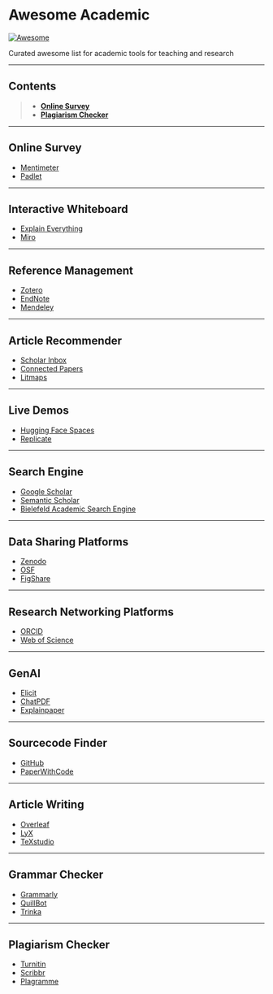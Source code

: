 # Awesome Academic
[![Awesome](https://awesome.re/badge.svg)](https://github.com/mawady/awesome-academic)

Curated awesome list for academic tools for teaching and research

---
## Contents
> * **[Online Survey](#Online-Survey)**
> * **[Plagiarism Checker](#Plagiarism-Checker)**


---

## Online Survey
- [Mentimeter](https://www.mentimeter.com/)
- [Padlet](https://padlet.com/)

---

## Interactive Whiteboard
- [Explain Everything](https://explaineverything.com/)
- [Miro](https://miro.com/whiteboard/)

---

## Reference Management
- [Zotero](https://www.zotero.org/)
- [EndNote](https://endnote.com/)
- [Mendeley](https://www.mendeley.com/)

---

## Article Recommender
- [Scholar Inbox](https://www.scholar-inbox.com/)
- [Connected Papers](https://www.connectedpapers.com/)
- [Litmaps](https://www.litmaps.com/)

---

## Live Demos
- [Hugging Face Spaces](https://huggingface.co/spaces)
- [Replicate](https://replicate.com/explore)

---

## Search Engine
- [Google Scholar](https://scholar.google.com/)
- [Semantic Scholar](https://www.semanticscholar.org/)
- [Bielefeld Academic Search Engine](https://www.base-search.net/)

--- 

## Data Sharing Platforms
- [Zenodo](https://zenodo.org/)
- [OSF](https://osf.io/)
- [FigShare](https://figshare.com/)

---

## Research Networking Platforms
- [ORCID](https://orcid.org/)
- [Web of Science](https://clarivate.com/products/scientific-and-academic-research/research-discovery-and-workflow-solutions/webofscience-platform/)

--- 

## GenAI
- [Elicit](https://elicit.com/)
- [ChatPDF](https://www.chatpdf.com/)
- [Explainpaper](https://www.explainpaper.com/)

---

## Sourcecode Finder
- [GitHub](https://github.com/)
- [PaperWithCode](https://paperswithcode.com/)

---

## Article Writing
- [Overleaf](https://www.overleaf.com/)
- [LyX](https://www.lyx.org/)
- [TeXstudio](https://www.texstudio.org/)

---

## Grammar Checker
- [Grammarly](https://www.grammarly.com/)
- [QuillBot](https://quillbot.com/)
- [Trinka](https://www.trinka.ai/)

---

## Plagiarism Checker
- [Turnitin](https://www.turnitin.co.uk/products/ithenticate/)
- [Scribbr](https://www.scribbr.co.uk/plagiarism-checker/)
- [Plagramme](https://www.plagramme.com/)
